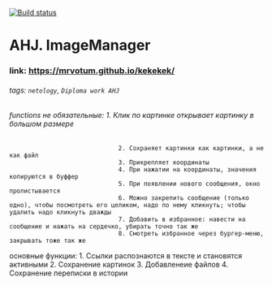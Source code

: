 [![Build status](https://ci.appveyor.com/api/projects/status/nohot1xs62tdm058?svg=true)](https://ci.appveyor.com/project/mrvotum/kekekek)

# AHJ. ImageManager

### link: https://mrvotum.github.io/kekekek/

###### tags: `netology`, `Diploma work AHJ`
###### functions не обязательные: 1. Клик по картинке открывает картинку в большом размере
                                  2. Сохраняет картинки как картинки, а не как файл
                                  3. Прикрепляет координаты
                                  4. При нажатии на координаты, значения копируются в буффер
                                  5. При появлении нового сообщения, окно пролистывается
                                  6. Можно закрепить сообщение (только одно), чтобы посмотреть его целиком, надо по нему кликнуть; чтобы удалить надо кликнуть дважды
                                  7. Добавить в избранное: навести на сообщение и нажать на сердечко, убирать точно так же
                                  8. Смотреть избранное через бургер-меню, закрывать тоже так же


основные функции: 1. Ссылки распознаются в тексте и становятся активными
                  2. Сохранение картинок
                  3. Добавленеие файлов
                  4. Сохранение переписки в истории